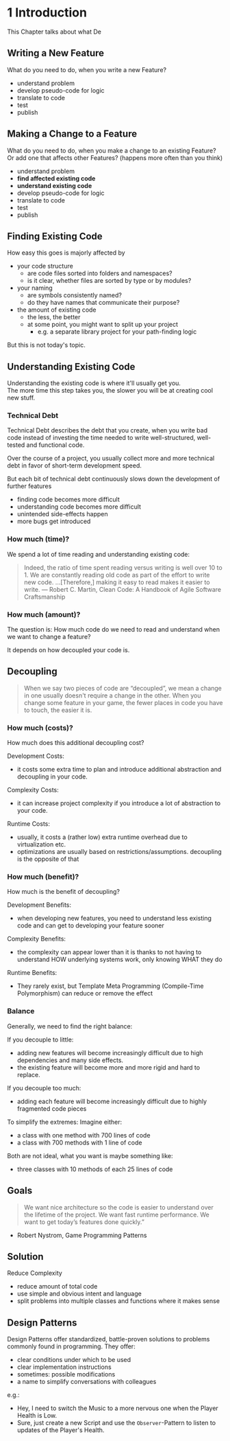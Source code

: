 # 1 Introduction

This Chapter talks about what De

## Writing a New Feature
What do you need to do, when you write a new Feature?
- understand problem
- develop pseudo-code for logic
- translate to code
- test
- publish

## Making a Change to a Feature
What do you need to do, when you make a change to an existing Feature?\
Or add one that affects other Features? (happens more often than you think)
- understand problem
- **find affected existing code**
- **understand existing code**
- develop pseudo-code for logic
- translate to code
- test
- publish

## Finding Existing Code
How easy this goes is majorly affected by
- your code structure
  - are code files sorted into folders and namespaces?
  - is it clear, whether files are sorted by type or by modules?
- your naming
  - are symbols consistently named?
  - do they have names that communicate their purpose?
- the amount of existing code
  - the less, the better
  - at some point, you might want to split up your project
    - e.g. a separate library project for your path-finding logic

But this is not today's topic.

## Understanding Existing Code
Understanding the existing code is where it'll usually get you.\
The more time this step takes you, the slower you will be at creating cool new stuff.

### Technical Debt
Technical Debt describes the debt that you create, when you write bad code instead of investing the time needed to write well-structured, well-tested and functional code.

Over the course of a project, you usually collect more and more technical debt in favor of short-term development speed.

But each bit of technical debt continuously slows down the development of further features
- finding code becomes more difficult
- understanding code becomes more difficult
- unintended side-effects happen
- more bugs get introduced

### How much (time)?
We spend a lot of time reading and understanding existing code:

> Indeed, the ratio of time spent reading versus writing is well over 10 to 1. We are constantly reading old code as part of the effort to write new code. ...[Therefore,] making it easy to read makes it easier to write.
― Robert C. Martin, Clean Code: A Handbook of Agile Software Craftsmanship

### How much (amount)?
The question is: How much code do we need to read and understand when we want to change a feature?

It depends on how decoupled your code is.

## Decoupling

> When we say two pieces of code are “decoupled”, we mean a change in one usually doesn't require a change in the other. When you change some feature in your game, the fewer places in code you have to touch, the easier it is.

### How much (costs)?
How much does this additional decoupling cost?

Development Costs:
- it costs some extra time to plan and introduce additional abstraction and decoupling in your code.

Complexity Costs:
- it can increase project complexity if you introduce a lot of abstraction to your code.

Runtime Costs:
- usually, it costs a (rather low) extra runtime overhead due to virtualization etc.
- optimizations are usually based on restrictions/assumptions. decoupling is the opposite of that

### How much (benefit)?
How much is the benefit of decoupling?

Development Benefits:
- when developing new features, you need to understand less existing code and can get to developing your feature sooner

Complexity Benefits:
- the complexity can appear lower than it is thanks to not having to understand HOW underlying systems work, only knowing WHAT they do

Runtime Benefits:
- They rarely exist, but Template Meta Programming (Compile-Time Polymorphism) can reduce or remove the effect

### Balance
Generally, we need to find the right balance:

If you decouple to little:
- adding new features will become increasingly difficult due to high dependencies and many side effects.
- the existing feature will become more and more rigid and hard to replace.

If you decouple too much:
- adding each feature will become increasingly difficult due to highly fragmented code pieces

To simplify the extremes: Imagine either:
- a class with one method with 700 lines of code
- a class with 700 methods with 1 line of code

Both are not ideal, what you want is maybe something like:
- three classes with 10 methods of each 25 lines of code

## Goals
> We want nice architecture so the code is easier to understand over the lifetime of the project.
> We want fast runtime performance.
> We want to get today’s features done quickly.”
- Robert Nystrom, Game Programming Patterns

## Solution
Reduce Complexity
- reduce amount of total code
- use simple and obvious intent and language
- split problems into multiple classes and functions where it makes sense

## Design Patterns
Design Patterns offer standardized, battle-proven solutions to problems commonly found in programming. They offer:
- clear conditions under which to be used
- clear implementation instructions
- sometimes: possible modifications
- a name to simplify conversations with colleagues

e.g.:
- Hey, I need to switch the Music to a more nervous one when the Player Health is Low.
- Sure, just create a new Script and use the `Observer`-Pattern to listen to updates of the Player's Health.